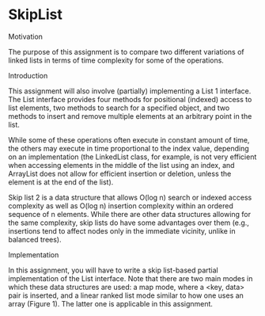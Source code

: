 # SkipList

Motivation

The purpose of this assignment is to compare two different variations of linked lists in terms of time complexity for some of the operations.



Introduction

This assignment will also involve (partially) implementing a List 1 interface. The List interface provides four methods for positional (indexed) access to list elements, two methods to search for a specified object, and two methods to insert and remove multiple elements at an arbitrary point in the list.

While some of these operations often execute in constant amount of time, the others may execute in time proportional to the index value, depending on an implementation (the LinkedList class, for example, is not very efficient when accessing elements in the middle of the list using an index, and ArrayList does not allow for efficient insertion or deletion, unless the element is at the end of the list).

Skip list 2 is a data structure that allows O(log n) search or indexed access complexity as well as O(log n) insertion complexity within an ordered sequence of n elements. While there are other data structures allowing for the same complexity, skip lists do have some advantages over them (e.g., insertions tend to affect nodes only in the immediate vicinity, unlike in balanced trees).




Implementation

In this assignment, you will have to write a skip list-based partial implementation of the List interface. Note that there are two main modes in which these data structures are used: a map mode, where a <key, data> pair is inserted, and a linear ranked list mode similar to how one uses an array (Figure 1). The latter one is applicable in this assignment.
